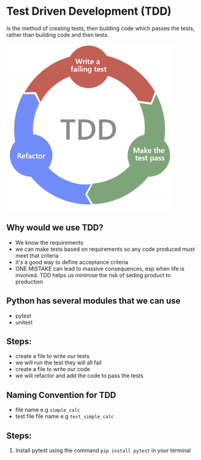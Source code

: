 # Test Driven Development (TDD)
Is the method of creating tests, then building code which passes the tests, rather than building code and then tests.

![TDD](TDD)

## Why would we use TDD? 
- We know the requirements
- we can make tests based on requirements so any code produced must meet that criteria 
- it's a good way to define acceptance criteria 
- ONE MISTAKE can lead to massive consequences, esp when life is involved. TDD helps us minimise the risk of seding product to production

## Python has several modules that we can use
- pytest
- unitest

## Steps:
- create a file to write our tests 
- we will run the test they will all fail
- create a file to write our code 
- we will refactor and add the code to pass the tests

## Naming Convention for TDD
- file name e.g `simple_calc`
- test file file name e.g `test_simple_calc`

## Steps:
1. Install pytest using the command `pip install pytest` in your terminal